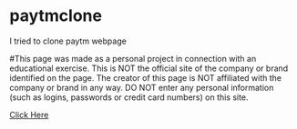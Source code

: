 # paytmclone
I tried to clone paytm webpage

#This page was made as a personal project in connection with an educational exercise.
This is NOT the official site of the company or brand identified on the page. The creator of this page is NOT affiliated with the company or brand in any way. DO NOT enter any personal information (such as logins, passwords or credit card numbers) on this site.



[Click Here](https://kumarkshitij.me/PaytmClone/)

